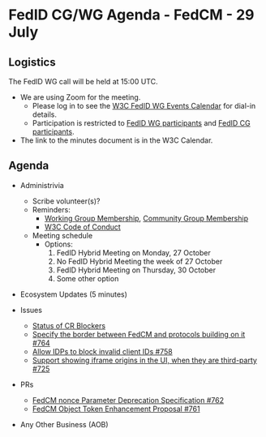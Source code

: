# FedID CG/WG Agenda - FedCM - 29 July 

## Logistics

The FedID WG call will be held at 15:00 UTC.


* We are using Zoom for the meeting.
    * Please log in to see the [W3C FedID WG Events Calendar](https://www.w3.org/groups/wg/fedid/calendar/) for dial-in details. 
    * Participation is restricted to [FedID WG participants](https://www.w3.org/groups/wg/fedid/participants/) and [FedID CG participants](https://www.w3.org/groups/cg/fed-id/participants/).
* The link to the minutes document is in the W3C Calendar. 

## Agenda

* Administrivia
  * Scribe volunteer(s)?
  * Reminders: 
     * [Working Group Membership](https://www.w3.org/groups/wg/fedid/), [Community Group Membership](https://www.w3.org/community/fed-id/)
     * [W3C Code of Conduct](https://www.w3.org/policies/code-of-conduct/)
  * Meeting schedule
     * Options:
         1. FedID Hybrid Meeting on Monday, 27 October
         2. No FedID Hybrid Meeting the week of 27 October
         3. FedID Hybrid Meeting on Thursday, 30 October
         4. Some other option 

* Ecosystem Updates (5 minutes)

* Issues
  * [Status of CR Blockers](https://github.com/w3c-fedid/FedCM/wiki/Status-of-FPWD%E2%80%90identified-Issues-(Consensus-Blockers-for-CR))
  * [Specify the border between FedCM and protocols building on it #764](https://github.com/w3c-fedid/FedCM/issues/764)
  * [Allow IDPs to block invalid client IDs #758](https://github.com/w3c-fedid/FedCM/issues/758)
  * [Support showing iframe origins in the UI, when they are third-party #725](https://github.com/w3c-fedid/FedCM/issues/725)


* PRs
  * [FedCM nonce Parameter Deprecation Specification #762](https://github.com/w3c-fedid/FedCM/pull/762) 
  * [FedCM Object Token Enhancement Proposal #761](https://github.com/w3c-fedid/FedCM/pull/761)
  
* Any Other Business (AOB)
